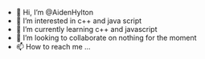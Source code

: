 - 👋 Hi, I’m @AidenHylton
- 👀 I’m interested in c++ and java script
- 🌱 I’m currently learning c++ and javascript
- 💞️ I’m looking to collaborate on nothing for the moment
- 📫 How to reach me ...

<!---
AidenHylton/AidenHylton is a ✨ special ✨ repository because its `README.md` (this file) appears on your GitHub profile.
You can click the Preview link to take a look at your changes.
--->
